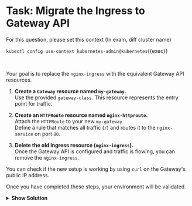 # Task: Migrate the Ingress to Gateway API
For this question, please set this context (In exam, diff cluster name)

`kubectl config use-context kubernetes-admin@kubernetes`{{exec}}

<br>

Your goal is to replace the `nginx-ingress` with the equivalent Gateway API resources.

1.  **Create a `Gateway` resource named `my-gateway`.**  
    Use the provided `gateway-class`. This resource represents the entry point for traffic.

2.  **Create an `HTTPRoute` resource named `nginx-httproute`.**  
    Attach the `HTTPRoute` to your new `my-gateway`.  
    Define a rule that matches all traffic (`/`) and routes it to the `nginx-service` on port `80`.

3.  **Delete the old Ingress resource (`nginx-ingress`).**  
    Once the Gateway API is configured and traffic is flowing, you can remove the `nginx-ingress`.

You can check if the new setup is working by using `curl` on the Gateway's public IP address.

Once you have completed these steps, your environment will be validated.


<details>
<summary><strong>Show Solution</strong></summary>

**Gateway resource (`my-gateway.yaml`):**
```yaml
apiVersion: gateway.networking.k8s.io/v1beta1
kind: Gateway
metadata:
  name: my-gateway
spec:
  gatewayClassName: <your-gateway-class>
  listeners:
    - name: http
      protocol: HTTP
      port: 80
```

**HTTPRoute resource (`nginx-httproute.yaml`):**
```yaml
apiVersion: gateway.networking.k8s.io/v1beta1
kind: HTTPRoute
metadata:
  name: nginx-httproute
spec:
  parentRefs:
    - name: my-gateway
  rules:
    - matches:
        - path:
            type: PathPrefix
            value: /
      backendRefs:
        - name: nginx-service
          port: 80
```

**Delete the old Ingress:**
```bash
kubectl delete ingress nginx-ingress
```

**Apply the new resources:**
```bash
kubectl apply -f my-gateway.yaml
kubectl apply -f nginx-httproute.yaml
```
</details>